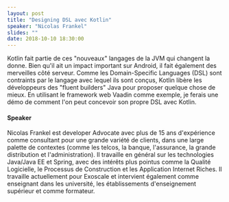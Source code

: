 ```yaml
---
layout: post
title: "Designing DSL avec Kotlin"
speaker: "Nicolas Frankel"
slides: ""
date: 2018-10-10 18:30:00
---
```


Kotlin fait partie de ces "nouveaux" langages de la JVM qui changent la donne. Bien qu'il ait un impact important sur Android, il fait également des merveilles côté serveur. Comme les Domain-Specific Languages (DSL) sont contraints par le langage avec lequel ils sont conçus, Kotlin libère les développeurs des "fluent builders" Java pour proposer quelque chose de mieux.
En utilisant le framework web Vaadin comme exemple, je ferais une démo de comment l'on peut concevoir son propre DSL avec Kotlin.

#### Speaker

Nicolas Frankel est developer Advocate avec plus de 15 ans d'expérience comme consultant pour une grande variété de clients, dans une large palette de contextes (comme les telcos, la banque, l'assurance, la grande distribution et l'administration). Il travaille en général sur les technologies Java/Java EE et Spring, avec des intérêts plus pointus comme la Qualité Logicielle, le Processus de Construction et les Application Internet Riches. Il travaille actuellement pour Exoscale et intervient également comme enseignant dans les université, les établissements d'enseignement supérieur et comme formateur.